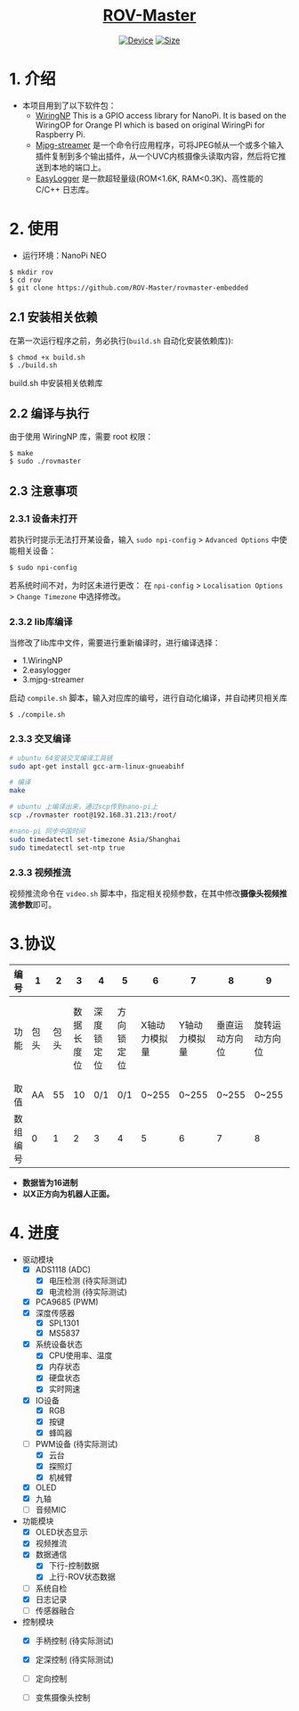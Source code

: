 

<div align="center">
  <a href="https://github.com/ROV-Master/rovmaster-embedded"><img src="https://zengwangfa.oss-cn-shanghai.aliyuncs.com/rov/rovmaster(vector)1.png" alt=""></a>
  <a href="https://github.com/ROV-Master/rovmaster-embedded"><h1>ROV-Master</h2></a>
</div>


<div align="center">
  <a href="http://wiki.friendlyarm.com/wiki/index.php/NanoPi_NEO_Core/zh"><img src="https://img.shields.io/badge/Device-Nanopi NEO Core-brigreen.svg?style=flat-square" alt="Device"></a>
  <a href="https://img.shields.io"><img src="https://img.shields.io/github/repo-size/ROV-Master/rovmaster-embedded?style=flat-square" alt="Size"></a>
</div>

# 1. 介绍

- 本项目用到了以下软件包：
  - [WiringNP](https://github.com/friendlyarm/WiringNP) This is a GPIO access library for NanoPi. It is based on the WiringOP for Orange PI which is based on original WiringPi for Raspberry Pi.
  - [Mjpg-streamer](https://github.com/jacksonliam/mjpg-streamer) 是一个命令行应用程序，可将JPEG帧从一个或多个输入插件复制到多个输出插件，从一个UVC内核摄像头读取内容，然后将它推送到本地的端口上。
  - [EasyLogger](https://github.com/armink/EasyLogger) 是一款超轻量级(ROM<1.6K, RAM<0.3K)、高性能的 C/C++ 日志库。

# 2. 使用
- 运行环境：NanoPi NEO
```shell
$ mkdir rov
$ cd rov
$ git clone https://github.com/ROV-Master/rovmaster-embedded
```

## 2.1 安装相关依赖
在第一次运行程序之前，务必执行(`build.sh` 自动化安装依赖库)):

```shell
$ chmod +x build.sh
$ ./build.sh
```
build.sh 中安装相关依赖库

## 2.2 编译与执行
由于使用 WiringNP 库，需要 root 权限：

```shell
$ make 
$ sudo ./rovmaster
```

## 2.3 注意事项

### 2.3.1 设备未打开
若执行时提示无法打开某设备，输入 `sudo npi-config` > `Advanced Options` 中使能相关设备：

```shell
$ sudo npi-config
```
若系统时间不对，为时区未进行更改：
在 `npi-config` > `Localisation Options` > `Change Timezone` 中选择修改。


### 2.3.2 lib库编译
当修改了lib库中文件，需要进行重新编译时，进行编译选择：
- 1.WiringNP
- 2.easylogger
- 3.mjpg-streamer

启动 `compile.sh` 脚本，输入对应库的编号，进行自动化编译，并自动拷贝相关库
```shell
$ ./compile.sh
```

### 2.3.3 交叉编译

```bash
# ubuntu 64安装交叉编译工具链
sudo apt-get install gcc-arm-linux-gnueabihf

# 编译
make

# ubuntu 上编译出来，通过scp传到nano-pi上
scp ./rovmaster root@192.168.31.213:/root/

#nano-pi 同步中国时间
sudo timedatectl set-timezone Asia/Shanghai
sudo timedatectl set-ntp true
```

### 2.3.3 视频推流
视频推流命令在 `video.sh` 脚本中，指定相关视频参数，在其中修改**摄像头视频推流参数**即可。

# 3.协议
| 编号| 1 | 2 |3  | 4 |  5| 6 | 7 | 8 | 9 | 10 |  11|  12| 13 | 14 | 15 |16|17|18|19|20|
| --- | --- | --- | --- | --- | --- | --- | --- | --- | --- | --- | --- | --- | --- | --- |--- |--- |--- |--- |--- |--- |
|功能|包头|包头 | 数据长度位 |深度锁定位  |方向锁定位  |X轴动力模拟量  |Y轴动力模拟量  |垂直运动方向位  | 旋转运动方向位 | 油门量 | 灯亮度控制位 |变焦摄像头动作位  |云台控制位  | 机械臂控制位 |树莓派开机位  |Reserve |Reserve |Reserve |启动停止位|校验位|
| 取值| AA |55  | 10 | 0/1 | 0/1 | 0~255 |  0~255 |  0~255 |  0~255 | 0~3 |0~3  | 1/2/11/12 |  |  | |x  | x| x| |SUM|
|数组编号|0| 1 | 2 |3  | 4 |  5| 6 | 7 | 8 | 9 | 10 |  11|  12| 13 | 14 | 15 |16|17|18|19|
* **数据皆为16进制**
* **以X正方向为机器人正面。**

# 4. 进度
- 驱动模块
	- [x] ADS1118 (ADC)
		- [x] 电压检测 (待实际测试)
		- [x] 电流检测 (待实际测试)
	- [x] PCA9685 (PWM)
	- [x] 深度传感器
		- [x] SPL1301
		- [x] MS5837
	- [x] 系统设备状态
		- [x] CPU使用率、温度
		- [x] 内存状态
		- [x] 硬盘状态
		- [x] 实时网速
	- [x] IO设备
		- [x] RGB
		- [x] 按键
		- [x] 蜂鸣器
	- [ ] PWM设备 (待实际测试)
		- [x] 云台
		- [x] 探照灯
		- [x] 机械臂
	- [x] OLED
	- [x] 九轴
	- [ ] 音频MIC

- 功能模块
	- [x] OLED状态显示
	- [x] 视频推流
	- [x] 数据通信
		- [x] 下行-控制数据
		- [x] 上行-ROV状态数据
	- [ ] 系统自检
	- [x] 日志记录
	- [ ] 传感器融合

- 控制模块
	- [x] 手柄控制 (待实际测试)
	- [x] 定深控制 (待实际测试)
	- [ ] 定向控制
	- [ ] 变焦摄像头控制


